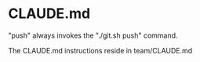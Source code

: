 # CLAUDE.md

"push" always invokes the "./git.sh push" command.

The CLAUDE.md instructions reside in team/CLAUDE.md